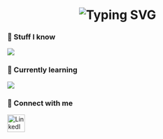 <h1 align="center">
  <img src="https://readme-typing-svg.herokuapp.com?font=Fira+Code&size=32&duration=3000&pause=1000&color=007f00&center=true&vCenter=true&width=300&lines=Hello+I'm+Filip" alt="Typing SVG" />
</h1>

### 🧠 Stuff I know


<p>
  <img src="https://skillicons.dev/icons?i=github,git,html,css,js,python,docker" />
</p>

### 📘 Currently learning

<p>
  <img src="https://skillicons.dev/icons?i=react" />
</p>

### 🔗 Connect with me

<p>
  <a href="https://www.linkedin.com/in/filip-zawada-964211367/" target="_blank">
    <img src="https://cdn.jsdelivr.net/gh/devicons/devicon/icons/linkedin/linkedin-original.svg" alt="LinkedIn" width="40" height="40"/>
  </a>
</p>






<!--
**silentmower/silentmower** is a ✨ _special_ ✨ repository because its `README.md` (this file) appears on your GitHub profile.

Here are some ideas to get you started:

- 🔭 I’m currently working on ...
- 🌱 I’m currently learning ...
- 👯 I’m looking to collaborate on ...
- 🤔 I’m looking for help with ...
- 💬 Ask me about ...
- 📫 How to reach me: ...
- 😄 Pronouns: ...
- ⚡ Fun fact: ...
-->


